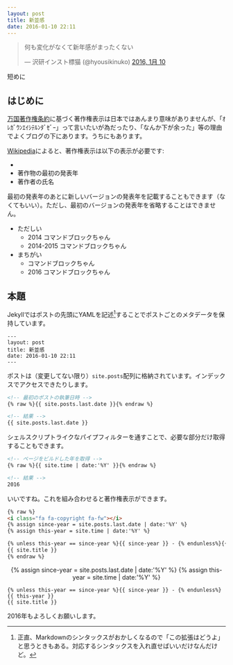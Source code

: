 ```yaml
---
layout: post
title: 新並感
date: 2016-01-10 22:11
---
```


<blockquote class="twitter-tweet tw-align-center" lang="ja"><p lang="ja" dir="ltr">何も変化がなくて新年感がまったくない</p>&mdash; 沢研インスト標猫 (@hyousikinuko) <a href="https://twitter.com/hyousikinuko/status/686121048979456000">2016, 1月 10</a></blockquote>
<script async src="//platform.twitter.com/widgets.js" charset="utf-8"></script>

短めに

## はじめに

[万国著作権条約](http://www.mext.go.jp/unesco/009/003/003.pdf)に基づく著作権表示は日本ではあんまり意味がありませんが、「ｵﾚｶﾞｳﾝｴｲｼﾃﾙﾝﾀﾞｾﾞｰ」って言いたいが為だったり、「なんか下が余った」等の理由でよくブログの下にあります。うちにもあります。

[Wikipedia](https://ja.wikipedia.org/wiki/%E8%91%97%E4%BD%9C%E6%A8%A9%E8%A1%A8%E7%A4%BA#.E6.9B.B8.E5.BC.8F)によると、著作権表示は以下の表示が必要です:

* <i class="fa fa-copyright fa-fw"></i>
* 著作物の最初の発表年
* 著作者の氏名

最初の発表年のあとに新しいバージョンの発表年を記載することもできます（なくてもいい）。ただし、最初のバージョンの発表年を省略することはできません。

* ただしい
    * <i class="fa fa-copyright fa-fw"></i> 2014 コマンドブロックちゃん
    * <i class="fa fa-copyright fa-fw"></i> 2014-2015 コマンドブロックちゃん
* まちがい
    * <i class="fa fa-copyright fa-fw"></i> コマンドブロックちゃん
    * <i class="fa fa-copyright fa-fw"></i> 2016 コマンドブロックちゃん


## 本題

Jekyllではポストの先頭にYAMLを記述[^1]することでポストごとのメタデータを保持しています。

[^1]: 正直、Markdownのシンタックスがおかしくなるので「この拡張はどうよ」と思うときもある。対応するシンタックスを入れ直せばいいだけなんだけど。

```
---
layout: post
title: 新並感
date: 2016-01-10 22:11
---
```

ポストは（変更してない限り）`site.posts`配列に格納されています。インデックスでアクセスできたりします。

```html
<!-- 最初のポストの執筆日時 -->
{% raw %}{{ site.posts.last.date }}{% endraw %}
```

```html
<!-- 結果 -->
{{ site.posts.last.date }}
```

シェルスクリプトライクなパイプフィルターを通すことで、必要な部分だけ取得することもできます。

```html
<!-- ページをビルドした年を取得 -->
{% raw %}{{ site.time | date:'%Y' }}{% endraw %}
```

```html
<!-- 結果 -->
2016
```

いいですね。これを組み合わせると著作権表示ができます。

```html
{% raw %}
<i class="fa fa-copyright fa-fw"></i>
{% assign since-year = site.posts.last.date | date:'%Y' %}
{% assign this-year = site.time | date:'%Y' %}

{% unless this-year == since-year %}{{ since-year }} - {% endunless%}{{ this-year }}
{{ site.title }}
{% endraw %}
```

<p style="text-align: center">
    <i class="fa fa-copyright fa-fw"></i>
    {% assign since-year = site.posts.last.date | date:'%Y' %}
    {% assign this-year = site.time | date:'%Y' %}

    {% unless this-year == since-year %}{{ since-year }} - {% endunless%}{{ this-year }}
    {{ site.title }}
</p>

2016年もよろしくお願いします。
